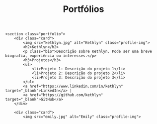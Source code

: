 <!DOCTYPE html>
<html lang="pt-br">
<head>
    <meta charset="UTF-8">
    <meta name="viewport" content="width=device-width, initial-scale=1.0">
    <title>Portfólios</title>
    <link rel="stylesheet" href="style.css">
</head>
<body>
    <header>
        <h1>Portfólios</h1>
    </header>

    <section class="portfolio">
        <div class="card">
            <img src="kethlyn.jpg" alt="Kethlyn" class="profile-img">
            <h2>Kethlyn</h2>
            <p class="bio">Descrição sobre Kethlyn. Pode ser uma breve biografia, experiência ou interesses.</p>
            <h3>Projetos</h3>
            <ul>
                <li>Projeto 1: Descrição do projeto 1</li>
                <li>Projeto 2: Descrição do projeto 2</li>
                <li>Projeto 3: Descrição do projeto 3</li>
            </ul>
            <a href="https://www.linkedin.com/in/kethlyn" target="_blank">LinkedIn</a> |
            <a href="https://github.com/kethlyn" target="_blank">GitHub</a>
        </div>

        <div class="card">
            <img src="emily.jpg" alt="Emily" class="profile-img">
